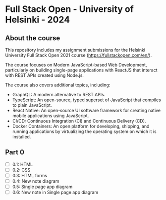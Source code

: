 # Full Stack Open - University of Helsinki - 2024
## About the course
This repository includes my assignment submissions for the Helsinki University Full Stack Open 2021 course (https://fullstackopen.com/en/).

The course focuses on Modern JavaScript-based Web Development, particularly on building single-page applications with ReactJS that interact with REST APIs created using Node.js.

The course also covers additional topics, including:
- GraphQL: A modern alternative to REST APIs.
- TypeScript: An open-source, typed superset of JavaScript that compiles to plain JavaScript.
- React Native: An open-source UI software framework for creating native mobile applications using JavaScript.
- CI/CD: Continuous Integration (CI) and Continuous Delivery (CD).
- Docker Containers: An open platform for developing, shipping, and running applications by virtualizing the operating system on which it is installed.

## Part 0
- [ ] 0.1: HTML
- [ ] 0.2: CSS
- [ ] 0.3: HTML forms
- [ ] 0.4: New note diagram
- [ ] 0.5: Single page app diagram
- [ ] 0.6: New note in Single page app diagram
